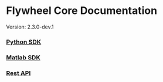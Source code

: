 # Flywheel Core Documentation
Version: 2.3.0-dev.1

### [Python SDK](python/)

### [Matlab SDK](matlab/)

### [Rest API](swagger/index.html)

